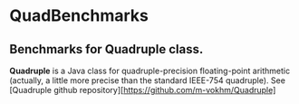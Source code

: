 # QuadBenchmarks
## Benchmarks for **Quadruple** class.

**Quadruple** is a Java class for quadruple-precision floating-point arithmetic
(actually, a little more precise than the standard IEEE-754 quadruple). 
See [Quadruple github repository][https://github.com/m-vokhm/Quadruple] 

